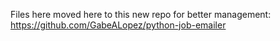 Files here moved here to this new repo for better management: https://github.com/GabeALopez/python-job-emailer